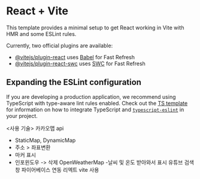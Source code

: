 # React + Vite

This template provides a minimal setup to get React working in Vite with HMR and some ESLint rules.

Currently, two official plugins are available:

- [@vitejs/plugin-react](https://github.com/vitejs/vite-plugin-react/blob/main/packages/plugin-react) uses [Babel](https://babeljs.io/) for Fast Refresh
- [@vitejs/plugin-react-swc](https://github.com/vitejs/vite-plugin-react/blob/main/packages/plugin-react-swc) uses [SWC](https://swc.rs/) for Fast Refresh

## Expanding the ESLint configuration

If you are developing a production application, we recommend using TypeScript with type-aware lint rules enabled. Check out the [TS template](https://github.com/vitejs/vite/tree/main/packages/create-vite/template-react-ts) for information on how to integrate TypeScript and [`typescript-eslint`](https://typescript-eslint.io) in your project.

<사용 기술>
카카오맵 api
- StaticMap, DynamicMap
- 주소 > 좌표변환
- 마커 표시
- 인포윈도우 -> 삭제
OpenWeatherMap
-날씨 및 온도 받아와서 표시
유튜브 검색창
파이어베이스 연동
리엑트 vite 사용

